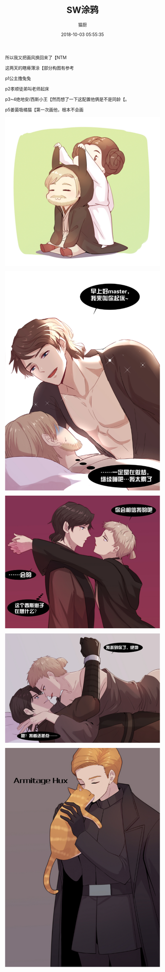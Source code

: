 ﻿---
layout: post
title: SW涂鸦
date: 2018-10-03 05:55:35
updated: 2018-10-03 05:55:35
comments: true
categories: [Photo]
tags: [obikin, anakin skywalker, obi-wan kenobi, AO, 星球大战, Leia Organa, Armitage Hux]
author: "猫厨"
description: ""
toc: true
---

<p>所以我又把画风换回来了【NTM</p> 
<p>这两天的瞎瘠薄涂【部分构图有参考</p> 
<p>p1公主撸兔兔</p> 
<p>p2孝顺徒弟叫老师起床</p> 
<p>p3~4绝地安/西斯小王【然而想了一下这配置他俩是不是同龄【。</p> 
<p>p5姜菌吸橘猫【第一次画他，根本不会画</p>

![](https://raw.githubusercontent.com/alicewish/meowchain247/master/img_cVZNdzJtQk9JV2RKZ3ZKaVdKSHNJZGNBeE12V21ZY2tIMTRVZTdkeXlDZlh0blI4QjczZ1FRPT0.jpg)

![](https://raw.githubusercontent.com/alicewish/meowchain247/master/img_cVZNdzJtQk9JV2RKZ3ZKaVdKSHNJVWdjd1ppREpjNm1iZkRpODhqTk1HYWlvVlF6RW8wbU93PT0.jpg)

![](https://raw.githubusercontent.com/alicewish/meowchain247/master/img_cVZNdzJtQk9JV2RKZ3ZKaVdKSHNJUURzS1JvcWVOa2o3VnJVMzU4TVU1MDdyZDJHaTFaZy9BPT0.jpg)

![](https://raw.githubusercontent.com/alicewish/meowchain247/master/img_cVZNdzJtQk9JV2RKZ3ZKaVdKSHNJWWlpVmlpZ3hlb0tpZ0hqVWVPa3JBa3BuQmJKeWZhYTRnPT0.jpg)

![](https://raw.githubusercontent.com/alicewish/meowchain247/master/img_cVZNdzJtQk9JV2RKZ3ZKaVdKSHNJU3YvalVOa1Z3NnhBenVRM0M3eVEvQ1AvMndrWTVGNWt3PT0.jpg)